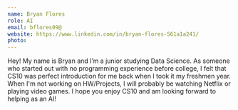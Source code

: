 ```yaml
---
name: Bryan Flores
role: AI
email: bflores09@
website: https://www.linkedin.com/in/bryan-flores-561a1a241/
photo: 
---
```

Hey! My name is Bryan and I’m a junior studying Data Science. As someone who started out with no programming experience before college, I felt that CS10 was perfect introduction for me back when I took it my freshmen year. When I'm not working on HW/Projects, I will probably be watching Netflix or playing video games. I hope you enjoy CS10 and am looking forward to helping as an AI!
